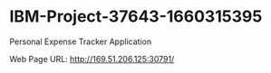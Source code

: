 # IBM-Project-37643-1660315395

Personal Expense Tracker Application

Web Page URL: http://169.51.206.125:30791/
